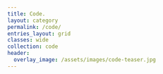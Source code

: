 ```yaml
---
title: Code.
layout: category
permalink: /code/
entries_layout: grid
classes: wide
collection: code
header:
  overlay_image: /assets/images/code-teaser.jpg
---
```

